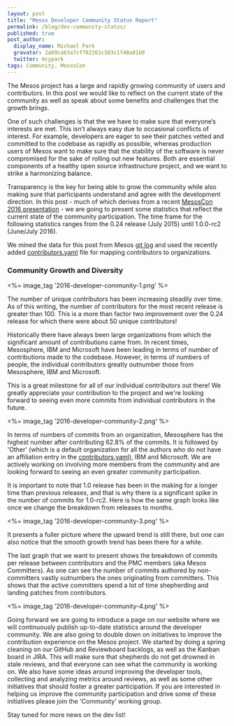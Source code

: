 ```yaml
---
layout: post
title: "Mesos Developer Community Status Report"
permalink: /blog/dev-community-status/
published: true
post_author:
  display_name: Michael Park
  gravatar: 2ab9cab3a7cf782261c583c1f48a81b0
  twitter: mcypark
tags: Community, MesosCon
---
```


The Mesos project has a large and rapidly growing community of users and contributors.
In this post we would like to reflect on the current state
of the community as well as speak about some benefits and challenges that the
growth brings.

One of such challenges is that the we have to make sure that everyone’s interests
are met. This isn’t always easy due to occasional conflicts of interest. For example,
developers are eager to see their patches vetted and committed to the codebase as
rapidly as possible, whereas production users of Mesos want to make sure that the stability of the software is never
compromised for the sake of rolling out new features. Both are essential components
of a healthy open source infrastructure project, and we want to strike a harmonizing
balance.

Transparency is the key for being able to grow the community while also making
sure that participants understand and agree with the development direction. In
this post - much of which derives from a recent [MesosCon 2016 presentation] -
we are going to present some statistics that reflect the current state of the
community participation. The time frame for the following statistics ranges from
the 0.24 release (July 2015) until 1.0.0-rc2 (June/July 2016).

We mined the data for this post from Mesos [git log](https://git1-us-west.apache.org/repos/asf?p=mesos.git;a=tree;f=docs;h=b8c6cfa978ea6986fa7e9181f209448f4984a3ab;hb=9c8bfa9b1bfe52fa6b44aaf883333311bdde5519) and used the recently added
[contributors.yaml](https://git1-us-west.apache.org/repos/asf?p=mesos.git;a=blob;f=docs/contributors.yaml;h=e17fed49ea358837eb33827dc3aceea9cd69c1b3;hb=9c8bfa9b1bfe52fa6b44aaf883333311bdde5519) file for mapping contributors to organizations.

### Community Growth and Diversity
<%= image_tag '2016-developer-community-1.png' %>

The number of unique contributors has been increasing steadily over time. As of
this writing, the number of contributors for the most recent release is greater
than 100. This is a more than factor two improvement over the 0.24 release for
which there were about 50 unique contributors!

Historically there have always been large organizations from which the significant
amount of contributions came from. In recent times, Mesosphere, IBM and Microsoft have
been leading in terms of number of contributions made to the codebase. However,
in terms of numbers of people, the individual contributors greatly outnumber those
from Mesosphere, IBM and Microsoft.

This is a great milestone for all of our individual contributors out there!
We greatly appreciate your contribution to the project and we're looking forward
to seeing even more commits from individual contributors in the future.

<%= image_tag '2016-developer-community-2.png' %>

In terms of numbers of commits from an organization, Mesosphere has the highest number after
contributing 62.8% of the commits. It is followed by 'Other' (which is a default organization
for all the authors who do not have an affiliation entry in the [contributors.yaml](https://git1-us-west.apache.org/repos/asf?p=mesos.git;a=blob;f=docs/contributors.yaml;h=e17fed49ea358837eb33827dc3aceea9cd69c1b3;hb=9c8bfa9b1bfe52fa6b44aaf883333311bdde5519)), IBM and Microsoft. We are actively working on involving more members from the community
and are looking forward to seeing an even greater community participation.

It is important to note that 1.0 release has been in the making for a longer time
than previous releases, and that is why there is a significant spike in the number of
commits for 1.0-rc2.
Here is how the same graph looks like once we change the breakdown from releases to months.

<%= image_tag '2016-developer-community-3.png' %>

It presents a fuller picture where the upward trend is still there, but one can also notice
that the smooth growth trend has been there for a while.

The last graph that we want to present shows the breakdown of commits per release
between contributors and the PMC members (aka Mesos Committers). As one can see
the number of commits authored by non-committers vastly outnumbers the ones originating
from committers. This shows that the active committers spend a lot of time shepherding
and landing patches from contributors.

<%= image_tag '2016-developer-community-4.png' %>

Going forward we are going to introduce a page on our website where we will continuously
publish up-to-date statistics around the developer community. We are also going to double
down on initiatives to improve the contribution experience on the Mesos project. We
started by doing a spring cleaning on our GitHub and Reviewboard backlogs, as well as the Kanban
board in JIRA. This will make sure that shepherds do not get drowned in stale reviews, and that
everyone can see what the community is working on. We also have some ideas around improving the
developer tools, collecting and analyzing metrics around reviews, as well as some other initiatives
that should foster a greater participation. If you are interested in helping us improve the
community participation and drive some of these initiatives please join the 'Community' working group.

Stay tuned for more news on the dev list!

[MesosCon 2016 presentation]: https://www.youtube.com/watch?list=PLGeM09tlguZQVL7ZsfNMffX9h1rGNVqnC&v=SnPmU61fVjQ
